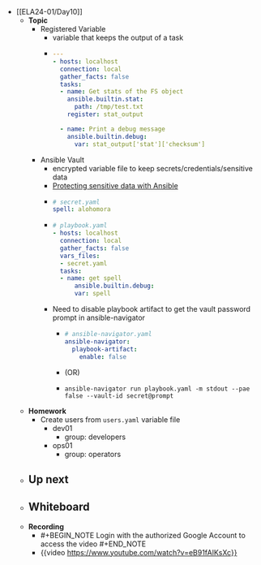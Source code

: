 - [[ELA24-01/Day10]]
	- **Topic**
		- Registered Variable
			- variable that keeps the output of a task
			- ```yaml
			  ---
			  - hosts: localhost
			    connection: local
			    gather_facts: false
			    tasks:
			    - name: Get stats of the FS object
			      ansible.builtin.stat:
			        path: /tmp/test.txt
			      register: stat_output
			  
			    - name: Print a debug message
			      ansible.builtin.debug:
			        var: stat_output['stat']['checksum']
			  ```
		- Ansible Vault
			- encrypted variable file to keep secrets/credentials/sensitive data
			- [Protecting sensitive data with Ansible](https://docs.ansible.com/ansible/latest/vault_guide/)
			- ```yaml
			  # secret.yaml
			  spell: alohomora
			  ```
			- ```yaml
			  # playbook.yaml
			  - hosts: localhost
			    connection: local
			    gather_facts: false
			    vars_files:
			    - secret.yaml
			    tasks:
			    - name: get spell
			    	ansible.builtin.debug:
			        var: spell
			  ```
			- Need to disable playbook artifact to get the vault password prompt in ansible-navigator
				- ```yaml
				  # ansible-navigator.yaml
				  ansible-navigator:
				    playbook-artifact:
				      enable: false
				  ```
				- (OR)
				- ```shell
				  ansible-navigator run playbook.yaml -m stdout --pae false --vault-id secret@prompt
				  ```
	- **Homework**
		- Create users from `users.yaml` variable file
			- dev01
				- group: developers
			- ops01
				- group: operators
	- **Up next**
		-
	- **Whiteboard**
		-
	- **Recording**
		- #+BEGIN_NOTE
		  Login with the authorized Google Account to access the video
		  #+END_NOTE
		- {{video https://www.youtube.com/watch?v=eB91fAlKsXc}}